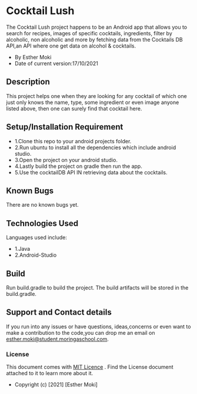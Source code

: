 # Cocktail Lush

The Cocktail Lush project happens to be an Android app that allows you to search for recipes, images
of specific cocktails, ingredients, filter by alcoholic, non alcoholic and more by fetching data from the
Cocktails DB API,an API where one get data on alcohol & cocktails.

* By Esther Moki
* Date of current version:17/10/2021

## Description
This project helps one when they are looking for any cocktail of which one just only knows the name,
 type, some ingredient or even image anyone listed above, then one can surely find that cocktail here.


## Setup/Installation Requirement

* 1.Clone this repo to your android projects folder.
* 2.Run ubuntu to install all the dependencies which include android studio.
* 3.Open the project on your android studio.
* 4.Lastly build the project on gradle then run the app.
* 5.Use the cocktailDB API IN retrieving data about the cocktails.

## Known Bugs

There are no known bugs yet.

## Technologies Used

Languages used include:

* 1.Java
* 2.Android-Studio

## Build

Run build.gradle to build the project. The build artifacts will be stored in the build.gradle.

## Support and Contact details

If you run into any issues or have questions, ideas,concerns or even want to make a contribution to
 the code,you can drop me an email on esther.moki@student.moringaschool.com.

### License

This document comes with <a href="https://github.com/Esther-Moki/Cocktail-Lush/blob/master/LICENSE" target="_blank">MIT Licence</a> . Find the License document attached to it to learn more about it.
* Copyright (c) [2021] [Esther Moki]